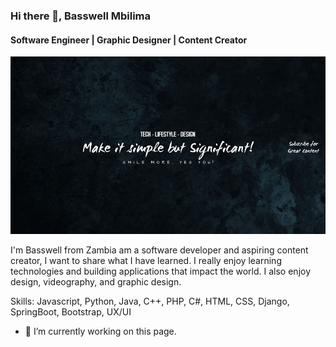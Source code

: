 ### Hi there 👋, Basswell Mbilima
#### Software Engineer | Graphic Designer | Content Creator
![Software Engineer | Graphic Designer | Content Creator](https://github.com/Basswell234/Basswell234/blob/main/banner.jpg)

I'm Basswell from Zambia am a software developer and aspiring content creator, I want to share what I have learned. I really enjoy learning technologies and building applications that impact the world. I also enjoy design, videography, and graphic design.

Skills: Javascript, Python, Java, C++, PHP, C#, HTML, CSS, Django, SpringBoot, Bootstrap, UX/UI

- 🔭 I’m currently working on this page. 




